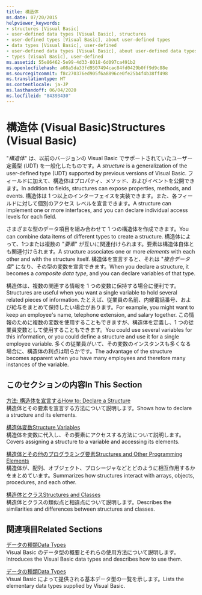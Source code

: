 ```yaml
---
title: 構造体
ms.date: 07/20/2015
helpviewer_keywords:
- structures [Visual Basic]
- user-defined data types [Visual Basic], structures
- user-defined types [Visual Basic], about user-defined types
- data types [Visual Basic], user-defined
- user-defined data types [Visual Basic], about user-defined data types
- types [Visual Basic], user-defined
ms.assetid: 55e86462-5e99-4d33-8018-6d097ca491b2
ms.openlocfilehash: a08a5da33fd9507494cac84fd0429b0ff9d9c88e
ms.sourcegitcommit: f8c270376ed905f6a8896ce0fe25b4f4b38ff498
ms.translationtype: HT
ms.contentlocale: ja-JP
ms.lasthandoff: 06/04/2020
ms.locfileid: "84393430"
---
```

# <a name="structures-visual-basic"></a><span data-ttu-id="39db7-102">構造体 (Visual Basic)</span><span class="sxs-lookup"><span data-stu-id="39db7-102">Structures (Visual Basic)</span></span>
<span data-ttu-id="39db7-103">"*構造体*" は、以前のバージョンの Visual Basic でサポートされていたユーザー定義型 (UDT) を一般化したものです。</span><span class="sxs-lookup"><span data-stu-id="39db7-103">A *structure* is a generalization of the user-defined type (UDT) supported by previous versions of Visual Basic.</span></span> <span data-ttu-id="39db7-104">フィールドに加えて、構造体はプロパティ、メソッド、およびイベントを公開できます。</span><span class="sxs-lookup"><span data-stu-id="39db7-104">In addition to fields, structures can expose properties, methods, and events.</span></span> <span data-ttu-id="39db7-105">構造体は 1 つ以上のインターフェイスを実装できます。また、各フィールドに対して個別のアクセス レベルを宣言できます。</span><span class="sxs-lookup"><span data-stu-id="39db7-105">A structure can implement one or more interfaces, and you can declare individual access levels for each field.</span></span>  
  
 <span data-ttu-id="39db7-106">さまざまな型のデータ項目を組み合わせて 1 つの構造体を作成できます。</span><span class="sxs-lookup"><span data-stu-id="39db7-106">You can combine data items of different types to create a structure.</span></span> <span data-ttu-id="39db7-107">構造体によって、1つまたは複数の "*要素*" が互いに関連付けられます。要素は構造体自体とも関連付けられます。</span><span class="sxs-lookup"><span data-stu-id="39db7-107">A structure associates one or more *elements* with each other and with the structure itself.</span></span> <span data-ttu-id="39db7-108">構造体を宣言すると、それは "*複合データ型*" になり、その型の変数を宣言できます。</span><span class="sxs-lookup"><span data-stu-id="39db7-108">When you declare a structure, it becomes a *composite data type*, and you can declare variables of that type.</span></span>  
  
 <span data-ttu-id="39db7-109">構造体は、複数の関連する情報を 1 つの変数に保持する場合に便利です。</span><span class="sxs-lookup"><span data-stu-id="39db7-109">Structures are useful when you want a single variable to hold several related pieces of information.</span></span> <span data-ttu-id="39db7-110">たとえば、従業員の名前、内線電話番号、および給与をまとめて保持したい場合があります。</span><span class="sxs-lookup"><span data-stu-id="39db7-110">For example, you might want to keep an employee's name, telephone extension, and salary together.</span></span> <span data-ttu-id="39db7-111">この情報のために複数の変数を使用することもできますが、構造体を定義し、1 つの従業員変数として使用することもできます。</span><span class="sxs-lookup"><span data-stu-id="39db7-111">You could use several variables for this information, or you could define a structure and use it for a single employee variable.</span></span> <span data-ttu-id="39db7-112">多くの従業員がいて、その変数のインスタンスも多くなる場合に、構造体の利点は明らかです。</span><span class="sxs-lookup"><span data-stu-id="39db7-112">The advantage of the structure becomes apparent when you have many employees and therefore many instances of the variable.</span></span>  
  
## <a name="in-this-section"></a><span data-ttu-id="39db7-113">このセクションの内容</span><span class="sxs-lookup"><span data-stu-id="39db7-113">In This Section</span></span>  
 [<span data-ttu-id="39db7-114">方法: 構造体を宣言する</span><span class="sxs-lookup"><span data-stu-id="39db7-114">How to: Declare a Structure</span></span>](how-to-declare-a-structure.md)  
 <span data-ttu-id="39db7-115">構造体とその要素を宣言する方法について説明します。</span><span class="sxs-lookup"><span data-stu-id="39db7-115">Shows how to declare a structure and its elements.</span></span>  
  
 [<span data-ttu-id="39db7-116">構造体変数</span><span class="sxs-lookup"><span data-stu-id="39db7-116">Structure Variables</span></span>](structure-variables.md)  
 <span data-ttu-id="39db7-117">構造体を変数に代入し、その要素にアクセスする方法について説明します。</span><span class="sxs-lookup"><span data-stu-id="39db7-117">Covers assigning a structure to a variable and accessing its elements.</span></span>  
  
 [<span data-ttu-id="39db7-118">構造体とその他のプログラミング要素</span><span class="sxs-lookup"><span data-stu-id="39db7-118">Structures and Other Programming Elements</span></span>](structures-and-other-programming-elements.md)  
 <span data-ttu-id="39db7-119">構造体が、配列、オブジェクト、プロシージャなどとどのように相互作用するかをまとめています。</span><span class="sxs-lookup"><span data-stu-id="39db7-119">Summarizes how structures interact with arrays, objects, procedures, and each other.</span></span>  
  
 [<span data-ttu-id="39db7-120">構造体とクラス</span><span class="sxs-lookup"><span data-stu-id="39db7-120">Structures and Classes</span></span>](structures-and-classes.md)  
 <span data-ttu-id="39db7-121">構造体とクラスの類似点と相違点について説明します。</span><span class="sxs-lookup"><span data-stu-id="39db7-121">Describes the similarities and differences between structures and classes.</span></span>  
  
## <a name="related-sections"></a><span data-ttu-id="39db7-122">関連項目</span><span class="sxs-lookup"><span data-stu-id="39db7-122">Related Sections</span></span>  
 [<span data-ttu-id="39db7-123">データの種類</span><span class="sxs-lookup"><span data-stu-id="39db7-123">Data Types</span></span>](index.md)  
 <span data-ttu-id="39db7-124">Visual Basic のデータ型の概要とそれらの使用方法について説明します。</span><span class="sxs-lookup"><span data-stu-id="39db7-124">Introduces the Visual Basic data types and describes how to use them.</span></span>  
  
 [<span data-ttu-id="39db7-125">データの種類</span><span class="sxs-lookup"><span data-stu-id="39db7-125">Data Types</span></span>](../../../language-reference/data-types/index.md)  
 <span data-ttu-id="39db7-126">Visual Basic によって提供される基本データ型の一覧を示します。</span><span class="sxs-lookup"><span data-stu-id="39db7-126">Lists the elementary data types supplied by Visual Basic.</span></span>
